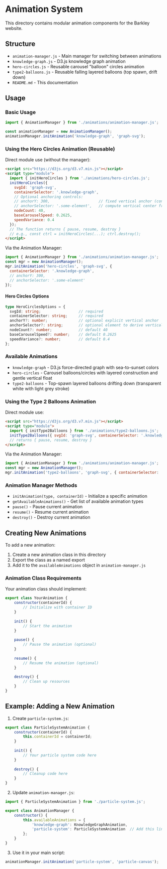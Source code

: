 # Animation System

This directory contains modular animation components for the Barkley website.

## Structure

- `animation-manager.js` - Main manager for switching between animations
- `knowledge-graph.js` - D3.js knowledge graph animation
- `hero-circles.js` - Reusable carousel "balloon" circles animation
- `type2-balloons.js` - Reusable falling layered balloons (top spawn, drift down)
- `README.md` - This documentation

## Usage

### Basic Usage

```javascript
import { AnimationManager } from './animations/animation-manager.js';

const animationManager = new AnimationManager();
animationManager.initAnimation('knowledge-graph', 'graph-svg');
```

### Using the Hero Circles Animation (Reusable)

Direct module use (without the manager):

```html
<script src="https://d3js.org/d3.v7.min.js"></script>
<script type="module">
  import { initHeroCircles } from './animations/hero-circles.js';
  initHeroCircles({
    svgId: 'graph-svg',
    containerSelector: '.knowledge-graph',
    // Optional anchoring controls:
    // anchorY: 300,                      // fixed vertical anchor (container coords)
    // anchorSelector: '.some-element',   // compute vertical center from element
    nodeCount: 40,
    baseCarouselSpeed: 0.2625,
    speedVariance: 0.4
  });
  // The function returns { pause, resume, destroy }
  // e.g., const ctrl = initHeroCircles(...); ctrl.destroy();
</script>
```

Via the Animation Manager:

```javascript
import { AnimationManager } from './animations/animation-manager.js';
const mgr = new AnimationManager();
mgr.initAnimation('hero-circles', 'graph-svg', {
  containerSelector: '.knowledge-graph',
  // anchorY: 300,
  // anchorSelector: '.some-element'
});
```

#### Hero Circles Options

```ts
type HeroCirclesOptions = {
  svgId: string;                 // required
  containerSelector: string;     // required
  anchorY?: number;              // optional explicit vertical anchor
  anchorSelector?: string;       // optional element to derive vertical center
  nodeCount?: number;            // default 40
  baseCarouselSpeed?: number;    // default 0.2625
  speedVariance?: number;        // default 0.4
};
```

### Available Animations

- `knowledge-graph` - D3.js force-directed graph with sea-to-sunset colors
- `hero-circles` - Carousel balloons/circles with layered construction and gentle vertical float
- `type2-balloons` - Top-spawn layered balloons drifting down (transparent white with light grey stroke)

### Using the Type 2 Balloons Animation

Direct module use:

```html
<script src="https://d3js.org/d3.v7.min.js"></script>
<script type="module">
  import { initType2Balloons } from './animations/type2-balloons.js';
  initType2Balloons({ svgId: 'graph-svg', containerSelector: '.knowledge-graph' });
  // returns { pause, resume, destroy }
</script>
```

Via the Animation Manager:

```javascript
import { AnimationManager } from './animations/animation-manager.js';
const mgr = new AnimationManager();
mgr.initAnimation('type2-balloons', 'graph-svg', { containerSelector: '.knowledge-graph' });
```

### Animation Manager Methods

- `initAnimation(type, containerId)` - Initialize a specific animation
- `getAvailableAnimations()` - Get list of available animation types
- `pause()` - Pause current animation
- `resume()` - Resume current animation
- `destroy()` - Destroy current animation

## Creating New Animations

To add a new animation:

1. Create a new animation class in this directory
2. Export the class as a named export
3. Add it to the `availableAnimations` object in `animation-manager.js`

### Animation Class Requirements

Your animation class should implement:

```javascript
export class YourAnimation {
    constructor(containerId) {
        // Initialize with container ID
    }
    
    init() {
        // Start the animation
    }
    
    pause() {
        // Pause the animation (optional)
    }
    
    resume() {
        // Resume the animation (optional)
    }
    
    destroy() {
        // Clean up resources
    }
}
```

## Example: Adding a New Animation

1. Create `particle-system.js`:
```javascript
export class ParticleSystemAnimation {
    constructor(containerId) {
        this.containerId = containerId;
    }
    
    init() {
        // Your particle system code here
    }
    
    destroy() {
        // Cleanup code here
    }
}
```

2. Update `animation-manager.js`:
```javascript
import { ParticleSystemAnimation } from './particle-system.js';

export class AnimationManager {
    constructor() {
        this.availableAnimations = {
            'knowledge-graph': KnowledgeGraphAnimation,
            'particle-system': ParticleSystemAnimation  // Add this line
        };
    }
}
```

3. Use it in your main script:
```javascript
animationManager.initAnimation('particle-system', 'particle-canvas');
```

